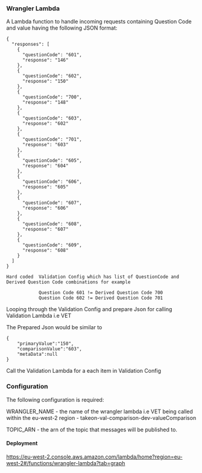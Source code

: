 ### **Wrangler Lambda**

A Lambda function to handle incoming requests containing Question Code and value having the following JSON format:

    {
      "responses": [
        {
          "questionCode": "601",
          "response": "146"
        },
        {
          "questionCode": "602",
          "response": "150"
        },
        {
          "questionCode": "700",
          "response": "148"
        },
        {
          "questionCode": "603",
          "response": "602"
        },
        {
          "questionCode": "701",
          "response": "603"
        },
        {
          "questionCode": "605",
          "response": "604"
        },
        {
          "questionCode": "606",
          "response": "605"
        },
        {
          "questionCode": "607",
          "response": "606"
        },
        {
          "questionCode": "608",
          "response": "607"
        },
        {
          "questionCode": "609",
          "response": "608"
        }
      ]
    }

    Hard coded  Validation Config which has list of QuestionCode and Derived Question Code combinations for example

                Question Code 601 != Derived Question Code 700
                Question Code 602 != Derived Question Code 701


Looping through the Validation Config and prepare Json for calling Validation Lambda i.e VET

The Prepared Json would be similar to

    {
        "primaryValue":"150",
        "comparisonValue":"603",
        "metaData":null
    }

 Call the Validation Lambda for a each item in Validation Config


### **Configuration**

The following configuration is required:


WRANGLER_NAME - the name of the wrangler lambda i.e VET being called within the eu-west-2 region - takeon-val-comparison-dev-valueComparison

TOPIC_ARN - the arn of the topic that messages will be published to.


#### **Deployment**

https://eu-west-2.console.aws.amazon.com/lambda/home?region=eu-west-2#/functions/wrangler-lambda?tab=graph
